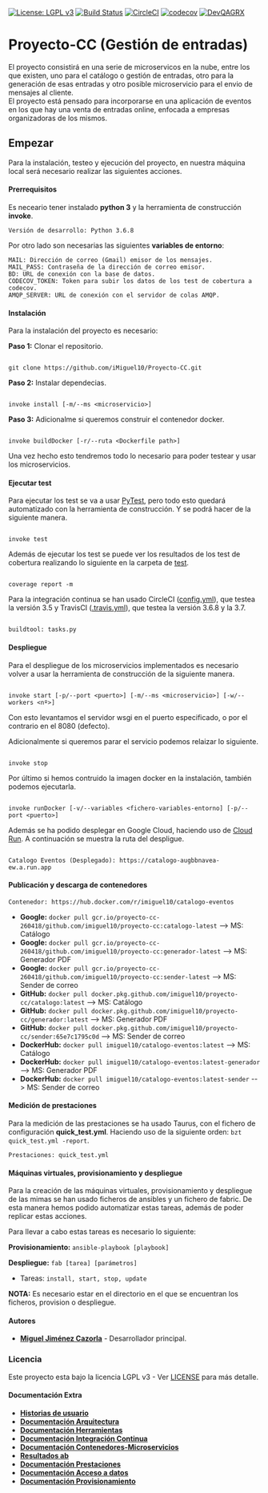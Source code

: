 [![License: LGPL v3](https://img.shields.io/badge/License-LGPL%20v3-blue.svg)](https://www.gnu.org/licenses/lgpl-3.0)
[![Build Status](https://travis-ci.com/iMiguel10/Proyecto-CC.svg?branch=master)](https://travis-ci.com/iMiguel10/Proyecto-CC)
[![CircleCI](https://circleci.com/gh/iMiguel10/Proyecto-CC.svg?style=svg)](https://circleci.com/gh/iMiguel10/Proyecto-CC) [![codecov](https://codecov.io/gh/iMiguel10/Proyecto-CC/branch/master/graph/badge.svg)](https://codecov.io/gh/iMiguel10/Proyecto-CC)  [![DevQAGRX](https://img.shields.io/badge/DevQAGRX-blueviolet?style=svg&logo=Git)](https://github.com/JJ/curso-tdd)
# Proyecto-CC (Gestión de entradas)

El proyecto consistirá en una serie de microservicos en la nube, entre los que existen, uno para el catálogo o gestión de entradas, otro para la generación de esas entradas y otro posible microservicio para el envio de mensajes al cliente.  
El proyecto está pensado para incorporarse en una aplicación de eventos en los que hay una venta de entradas online, enfocada a empresas organizadoras de los mismos.

## Empezar
Para la instalación, testeo y ejecución del proyecto, en nuestra máquina local será necesario realizar las siguientes acciones.

#### Prerrequisitos
Es neceario tener instalado **python 3** y la herramienta de construcción **invoke**.
~~~
Versión de desarrollo: Python 3.6.8   
~~~
Por otro lado son necesarias las siguientes **variables de entorno**:

~~~
MAIL: Dirección de correo (Gmail) emisor de los mensajes.   
MAIL_PASS: Contraseña de la dirección de correo emisor.  
BD: URL de conexión con la base de datos.  
CODECOV_TOKEN: Token para subir los datos de los test de cobertura a codecov.  
AMQP_SERVER: URL de conexión con el servidor de colas AMQP.
~~~

#### Instalación
Para la instalación del proyecto es necesario:  

**Paso 1:** Clonar el repositorio.  
~~~

git clone https://github.com/iMiguel10/Proyecto-CC.git

~~~

**Paso 2:** Instalar dependecias.  
~~~

invoke install [-m/--ms <microservicio>]

~~~

**Paso 3:** Adicionalme si queremos construir el contenedor docker.
~~~

invoke buildDocker [-r/--ruta <Dockerfile path>]

~~~

Una vez hecho esto tendremos todo lo necesario para poder testear y usar los microservicios.

#### Ejecutar test
Para ejecutar los test se va a usar [PyTest](https://docs.pytest.org/en/latest/), pero todo esto quedará automatizado con la herramienta de construcción. Y se podrá hacer de la siguiente manera.

~~~

invoke test

~~~

Además de ejecutar los test se puede ver los resultados de los test de cobertura realizando lo siguiente en la carpeta de [test]().

~~~

coverage report -m

~~~

Para la integración continua se han usado CircleCI ([config.yml](https://github.com/iMiguel10/Proyecto-CC/blob/master/.circleci/config.yml)), que testea la versión 3.5 y TravisCI ([.travis.yml](https://github.com/iMiguel10/Proyecto-CC/blob/master/.travis.yml)), que testea la versión 3.6.8 y la 3.7.

~~~

buildtool: tasks.py

~~~

#### Despliegue
Para el despliegue de los microservicios implementados es necesario volver a usar la herramienta de construcción de la siguiente manera.

~~~

invoke start [-p/--port <puerto>] [-m/--ms <microservicio>] [-w/--workers <nº>]

~~~

Con esto levantamos el servidor wsgi en el puerto especificado, o por el contrario en el 8080 (defecto).

Adicionalmente si queremos parar el servicio podemos relaizar lo siguiente.

~~~

invoke stop

~~~

Por último si hemos contruido la imagen docker en la instalación, también podemos ejecutarla.

~~~

invoke runDocker [-v/--variables <fichero-variables-entorno] [-p/--port <puerto>]

~~~

Además se ha podido desplegar en Google Cloud, haciendo uso de [Cloud Run](https://cloud.google.com/run/?hl=es). A continuación se muestra la ruta del despligue.

~~~

Catalogo Eventos (Desplegado): https://catalogo-augbbnavea-ew.a.run.app

~~~


#### Publicación y descarga de contenedores

~~~
Contenedor: https://hub.docker.com/r/imiguel10/catalogo-eventos
~~~


- **Google:** `docker pull gcr.io/proyecto-cc-260418/github.com/imiguel10/proyecto-cc:catalogo-latest` --> MS: Catálogo
- **Google:** `docker pull gcr.io/proyecto-cc-260418/github.com/imiguel10/proyecto-cc:generador-latest` --> MS: Generador PDF
- **Google:** `docker pull gcr.io/proyecto-cc-260418/github.com/imiguel10/proyecto-cc:sender-latest` --> MS: Sender de correo
- **GitHub:** `docker pull docker.pkg.github.com/imiguel10/proyecto-cc/catalogo:latest` --> MS: Catálogo
- **GitHub:** `docker pull docker.pkg.github.com/imiguel10/proyecto-cc/generador:latest` --> MS: Generador PDF
- **GitHub:** `docker pull docker.pkg.github.com/imiguel10/proyecto-cc/sender:65e7c1795c0d` --> MS: Sender de correo
- **DockerHub:** `docker pull imiguel10/catalogo-eventos:latest` --> MS: Catálogo
- **DockerHub:** `docker pull imiguel10/catalogo-eventos:latest-generador` --> MS: Generador PDF
- **DockerHub:** `docker pull imiguel10/catalogo-eventos:latest-sender` --> MS: Sender de correo

#### Medición de prestaciones

Para la medición de las prestaciones se ha usado Taurus, con el fichero de configuración **quick_test.yml**. Haciendo uso de la siguiente orden: `bzt quick_test.yml -report`.
~~~
Prestaciones: quick_test.yml
~~~

#### Máquinas virtuales, provisionamiento y despliegue

Para la creación de las máquinas virtuales, provisionamiento y despliegue de las mimas se han usado ficheros de ansibles y un fichero de fabric. De esta manera hemos podido automatizar estas tareas, además de poder replicar estas acciones.

Para llevar a cabo estas tareas es necesario lo siguiente:

**Provisionamiento:** `ansible-playbook [playbook]`  

**Despliegue:** `fab [tarea] [parámetros]`
* Tareas: `install, start, stop, update`

**NOTA:** Es necesario estar en el directorio en el que se encuentran los ficheros, provision o despliegue.

#### Autores

- [**Miguel Jiménez Cazorla**](https://github.com/iMiguel10) - Desarrollador principal.

### Licencia

Este proyecto esta bajo la licencia LGPL v3 - Ver [LICENSE](https://github.com/iMiguel10/Proyecto-CC/blob/master/LICENSE) para más detalle.

#### Documentación Extra

- [**Historias de usuario**](https://github.com/iMiguel10/Proyecto-CC/blob/master/doc/historias-usuario.md)
- [**Documentación Arquitectura**](https://github.com/iMiguel10/Proyecto-CC/blob/master/doc/arquitectura.md)
- [**Documentación Herramientas**](https://github.com/iMiguel10/Proyecto-CC/blob/master/doc/herramientas.md)
- [**Documentación Integración Continua**](https://github.com/iMiguel10/Proyecto-CC/blob/master/doc/integracion-continua.md)
- [**Documentación Contenedores-Microservicios**](https://github.com/iMiguel10/Proyecto-CC/blob/master/doc/contenedores-microservicios.md)
- [**Resultados ab**](https://github.com/iMiguel10/Proyecto-CC/blob/master/doc/resultados-ab.md)
- [**Documentación Prestaciones**](https://github.com/iMiguel10/Proyecto-CC/blob/master/doc/prestaciones.md)
- [**Documentación Acceso a datos**](https://github.com/iMiguel10/Proyecto-CC/blob/master/doc/acceso-datos.md)
- [**Documentación Provisionamiento**](https://github.com/iMiguel10/Proyecto-CC/blob/master/doc/provisionamiento.md)

